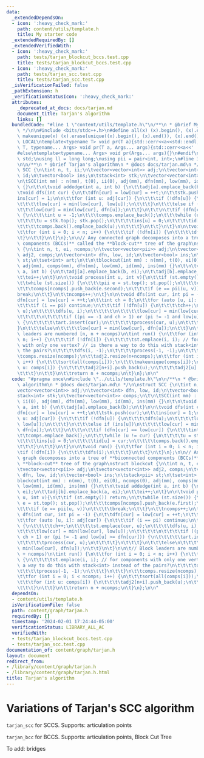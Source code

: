 ```yaml
---
data:
  _extendedDependsOn:
  - icon: ':heavy_check_mark:'
    path: content/utils/template.h
    title: My starter code
  _extendedRequiredBy: []
  _extendedVerifiedWith:
  - icon: ':heavy_check_mark:'
    path: tests/tarjan_blockcut_bccs.test.cpp
    title: tests/tarjan_blockcut_bccs.test.cpp
  - icon: ':heavy_check_mark:'
    path: tests/tarjan_scc.test.cpp
    title: tests/tarjan_scc.test.cpp
  _isVerificationFailed: false
  _pathExtension: h
  _verificationStatusIcon: ':heavy_check_mark:'
  attributes:
    _deprecated_at_docs: docs/tarjan.md
    document_title: Tarjan's algorithm
    links: []
  bundledCode: "#line 1 \"content/utils/template.h\"\n/**\n * @brief My starter code\n\
    \ */\n\n#include <bits/stdc++.h>\n#define all(x) (x).begin(), (x).end()\n#define\
    \ makeunique(x) (x).erase(unique((x).begin(), (x).end()), (x).end());\n\n#ifdef\
    \ LOCAL\ntemplate<typename T> void pr(T a){std::cerr<<a<<std::endl;}\ntemplate<typename\
    \ T, typename... Args> void pr(T a, Args... args){std::cerr<<a<<' ',pr(args...);}\n\
    #else\ntemplate<typename... Args> void pr(Args... args){}\n#endif\n\nusing namespace\
    \ std;\nusing ll = long long;\nusing pii = pair<int, int>;\n#line 3 \"content/graph/tarjan.h\"\
    \n\n/**\n * @brief Tarjan's algorithm\n * @docs docs/tarjan.md\n */\n\nstruct\
    \ SCC {\n\tint n, t, ii;\n\tvector<vector<int>> adj;\n\tvector<int> dfn, low,\
    \ id;\n\tvector<bool> ins;\n\tstack<int> stk;\n\tvector<vector<int>> comps;\n\t\
    \n\tSCC(int mm) : n(mm), t(0), ii(0), adj(mm), dfn(mm), low(mm), id(mm), ins(mm)\
    \ {}\n\t\n\tvoid addedge(int a, int b) {\n\t\tadj[a].emplace_back(b);\n\t}\n\n\
    \tvoid dfs(int cur) {\n\t\tdfn[cur] = low[cur] = ++t;\n\t\tstk.push(cur);\n\t\t\
    ins[cur] = 1;\n\n\t\tfor (int u: adj[cur]) {\n\t\t\tif (!dfn[u]) {\n\t\t\t\tdfs(u);\n\
    \t\t\t\tlow[cur] = min(low[cur], low[u]);\n\t\t\t}\n\t\t\telse if (ins[u])\n\t\
    \t\t\tlow[cur] = min(low[cur], dfn[u]);\n\t\t}\n\t\t\n\t\tif (dfn[cur] == low[cur])\
    \ {\n\t\t\tint u = -1;\n\t\t\tcomps.emplace_back();\n\t\t\twhile (u != cur) {\n\
    \t\t\t\tu = stk.top(); stk.pop();\n\t\t\t\tins[u] = 0;\n\t\t\t\tid[u] = cur;\n\
    \t\t\t\tcomps.back().emplace_back(u);\n\t\t\t}\n\t\t}\n\t}\n\n\tvoid run() {\n\
    \t\tfor (int i = 0; i < n; i++) {\n\t\t\tif (!dfn[i]) {\n\t\t\t\tdfs(i);\n\t\t\
    \t}\n\t\t}\n\t}\n};\n\n// Any connected graph decomposes into a tree of **biconnected\
    \ components (BCCs)** called the **block-cut** tree of the graph\nstruct blockcut\
    \ {\n\tint n, t, ei, ncomps;\n\tvector<vector<pii>> adj;\n\tvector<vector<int>>\
    \ adj2, comps;\n\tvector<int> dfn, low, id;\n\tvector<bool> ins;\n\tstack<pii>\
    \ st;\n\tset<int> art;\n\t\n\tblockcut(int mm) : n(mm), t(0), ei(0), ncomps(0),\
    \ adj(mm), comps(mm), dfn(mm), low(mm), id(mm), ins(mm) {}\n\t\n\tvoid addedge(int\
    \ a, int b) {\n\t\tadj[a].emplace_back(b, ei);\n\t\tadj[b].emplace_back(a, ei);\n\
    \t\tei++;\n\t}\n\n\tvoid process(int u, int v){\n\t\tif (st.empty()) return;\n\
    \t\twhile (st.size()) {\n\t\t\tpii e = st.top(); st.pop();\n\t\t\tcomps[ncomps].push_back(e.first);\n\
    \t\t\tcomps[ncomps].push_back(e.second);\n\t\t\tif (e == pii(u, v))\n\t\t\t\t\
    break;\n\t\t}\n\t\tncomps++;\n\t}\n\n\tvoid dfs(int cur, int pi = -1) {\n\t\t\
    dfn[cur] = low[cur] = ++t;\n\t\tint ch = 0;\n\t\tfor (auto [u, i]: adj[cur]) {\n\
    \t\t\tif (i == pi) continue;\n\t\t\tif (!dfn[u]) {\n\t\t\t\tch++;\n\t\t\t\tst.emplace(cur,\
    \ u);\n\t\t\t\tdfs(u, i);\n\t\t\t\t\n\t\t\t\tlow[cur] = min(low[cur], low[u]);\n\
    \t\t\t\t\n\t\t\t\tif ((pi == -1 and ch > 1) or (pi != -1 and low[u] >= dfn[cur]))\
    \ {\n\t\t\t\t\tart.insert(cur);\n\t\t\t\t\tprocess(cur, u);\n\t\t\t\t}\n\t\t\t\
    }\n\t\t\telse\n\t\t\t\tlow[cur] = min(low[cur], dfn[u]);\n\t\t}\n\t}\n\n\t// Block\
    \ leaders are numbered [n, n + ncomps)\n\tint run() {\n\t\tfor (int i = 0; i <\
    \ n; i++) {\n\t\t\tif (!dfn[i]) {\n\t\t\t\tst.emplace(i, i); // for components\
    \ with only one vertex? // is there a way to do this with stack<int> instead of\
    \ the pairs?\n\t\t\t\tdfs(i, -1);\n\t\t\t\tprocess(-1, -1);\n\t\t\t}\n\t\t}\n\t\
    \tcomps.resize(ncomps);\n\t\tadj2.resize(n+ncomps);\n\t\tfor (int i = 0; i < ncomps;\
    \ i++) {\n\t\t\tsort(all(comps[i]));\n\t\t\tmakeunique(comps[i]);\n\t\t\tfor (int\
    \ u: comps[i]) {\n\t\t\t\tadj2[n+i].push_back(u);\n\t\t\t\tadj2[u].push_back(n+i);\n\
    \t\t\t}\n\t\t}\n\t\treturn n + ncomps;\n\t}\n};\n\n"
  code: "#pragma once\n#include \"../utils/template.h\"\n\n/**\n * @brief Tarjan's\
    \ algorithm\n * @docs docs/tarjan.md\n */\n\nstruct SCC {\n\tint n, t, ii;\n\t\
    vector<vector<int>> adj;\n\tvector<int> dfn, low, id;\n\tvector<bool> ins;\n\t\
    stack<int> stk;\n\tvector<vector<int>> comps;\n\t\n\tSCC(int mm) : n(mm), t(0),\
    \ ii(0), adj(mm), dfn(mm), low(mm), id(mm), ins(mm) {}\n\t\n\tvoid addedge(int\
    \ a, int b) {\n\t\tadj[a].emplace_back(b);\n\t}\n\n\tvoid dfs(int cur) {\n\t\t\
    dfn[cur] = low[cur] = ++t;\n\t\tstk.push(cur);\n\t\tins[cur] = 1;\n\n\t\tfor (int\
    \ u: adj[cur]) {\n\t\t\tif (!dfn[u]) {\n\t\t\t\tdfs(u);\n\t\t\t\tlow[cur] = min(low[cur],\
    \ low[u]);\n\t\t\t}\n\t\t\telse if (ins[u])\n\t\t\t\tlow[cur] = min(low[cur],\
    \ dfn[u]);\n\t\t}\n\t\t\n\t\tif (dfn[cur] == low[cur]) {\n\t\t\tint u = -1;\n\t\
    \t\tcomps.emplace_back();\n\t\t\twhile (u != cur) {\n\t\t\t\tu = stk.top(); stk.pop();\n\
    \t\t\t\tins[u] = 0;\n\t\t\t\tid[u] = cur;\n\t\t\t\tcomps.back().emplace_back(u);\n\
    \t\t\t}\n\t\t}\n\t}\n\n\tvoid run() {\n\t\tfor (int i = 0; i < n; i++) {\n\t\t\
    \tif (!dfn[i]) {\n\t\t\t\tdfs(i);\n\t\t\t}\n\t\t}\n\t}\n};\n\n// Any connected\
    \ graph decomposes into a tree of **biconnected components (BCCs)** called the\
    \ **block-cut** tree of the graph\nstruct blockcut {\n\tint n, t, ei, ncomps;\n\
    \tvector<vector<pii>> adj;\n\tvector<vector<int>> adj2, comps;\n\tvector<int>\
    \ dfn, low, id;\n\tvector<bool> ins;\n\tstack<pii> st;\n\tset<int> art;\n\t\n\t\
    blockcut(int mm) : n(mm), t(0), ei(0), ncomps(0), adj(mm), comps(mm), dfn(mm),\
    \ low(mm), id(mm), ins(mm) {}\n\t\n\tvoid addedge(int a, int b) {\n\t\tadj[a].emplace_back(b,\
    \ ei);\n\t\tadj[b].emplace_back(a, ei);\n\t\tei++;\n\t}\n\n\tvoid process(int\
    \ u, int v){\n\t\tif (st.empty()) return;\n\t\twhile (st.size()) {\n\t\t\tpii\
    \ e = st.top(); st.pop();\n\t\t\tcomps[ncomps].push_back(e.first);\n\t\t\tcomps[ncomps].push_back(e.second);\n\
    \t\t\tif (e == pii(u, v))\n\t\t\t\tbreak;\n\t\t}\n\t\tncomps++;\n\t}\n\n\tvoid\
    \ dfs(int cur, int pi = -1) {\n\t\tdfn[cur] = low[cur] = ++t;\n\t\tint ch = 0;\n\
    \t\tfor (auto [u, i]: adj[cur]) {\n\t\t\tif (i == pi) continue;\n\t\t\tif (!dfn[u])\
    \ {\n\t\t\t\tch++;\n\t\t\t\tst.emplace(cur, u);\n\t\t\t\tdfs(u, i);\n\t\t\t\t\n\
    \t\t\t\tlow[cur] = min(low[cur], low[u]);\n\t\t\t\t\n\t\t\t\tif ((pi == -1 and\
    \ ch > 1) or (pi != -1 and low[u] >= dfn[cur])) {\n\t\t\t\t\tart.insert(cur);\n\
    \t\t\t\t\tprocess(cur, u);\n\t\t\t\t}\n\t\t\t}\n\t\t\telse\n\t\t\t\tlow[cur] =\
    \ min(low[cur], dfn[u]);\n\t\t}\n\t}\n\n\t// Block leaders are numbered [n, n\
    \ + ncomps)\n\tint run() {\n\t\tfor (int i = 0; i < n; i++) {\n\t\t\tif (!dfn[i])\
    \ {\n\t\t\t\tst.emplace(i, i); // for components with only one vertex? // is there\
    \ a way to do this with stack<int> instead of the pairs?\n\t\t\t\tdfs(i, -1);\n\
    \t\t\t\tprocess(-1, -1);\n\t\t\t}\n\t\t}\n\t\tcomps.resize(ncomps);\n\t\tadj2.resize(n+ncomps);\n\
    \t\tfor (int i = 0; i < ncomps; i++) {\n\t\t\tsort(all(comps[i]));\n\t\t\tmakeunique(comps[i]);\n\
    \t\t\tfor (int u: comps[i]) {\n\t\t\t\tadj2[n+i].push_back(u);\n\t\t\t\tadj2[u].push_back(n+i);\n\
    \t\t\t}\n\t\t}\n\t\treturn n + ncomps;\n\t}\n};\n\n"
  dependsOn:
  - content/utils/template.h
  isVerificationFile: false
  path: content/graph/tarjan.h
  requiredBy: []
  timestamp: '2024-02-01 17:24:44-05:00'
  verificationStatus: LIBRARY_ALL_AC
  verifiedWith:
  - tests/tarjan_blockcut_bccs.test.cpp
  - tests/tarjan_scc.test.cpp
documentation_of: content/graph/tarjan.h
layout: document
redirect_from:
- /library/content/graph/tarjan.h
- /library/content/graph/tarjan.h.html
title: Tarjan's algorithm
---
```

# Variations of Tarjan's SCC algorithm

`tarjan_scc` for SCCS. Supports: articulation points

`tarjan_bcc` for BCCS. Supports: articulation points, Block Cut Tree

To add: bridges
